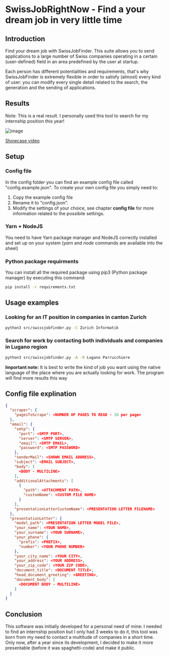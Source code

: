 # SwissJobRightNow - Find a your dream job in very little time

## Introduction

Find your dream job with SwissJobFinder. This suite allows you to send applications to a large number of Swiss companies operating in a certain (user-defined) field in an area predefined by the user at startup.

Each person has different potentialities and requirements, that's why SwissJobFinder is extremely flexible in order to satisfy (almost) every kind of user: you can modify every single detail related to the search, the generation and the sending of applications.

## Results

Note: This is a real result. I personally used this tool to search for my internship position this year!

![image](https://user-images.githubusercontent.com/37295664/159128276-33a0bf00-8fb9-405a-bb51-f8776cb1db18.png)

[Showcase video](https://youtu.be/RpG3AMH7UDQ)

## Setup

### Config file

In the config folder you can find an example config file called "config.example.json". To create your own config file you simply need to:

1. Copy the example config file
2. Rename it to "config.json".
3. Modify the settings of your choice, see chapter **config file** for more information related to the possibile settings.

### Yarn + NodeJS

You need to have Yarn package manager and NodeJS correctly installed and set up on your system (*yarn* and *node* commands are available into the sheel)

### Python package requirments

You can install all the required package using pip3 (Python package manager) by executing this command:

```bash
pip install -r requirements.txt
```

## Usage examples

### Looking for an IT position in companies in canton Zurich

```bash
python3 src/swissjobfinder.py -C Zurich Informatik
```

### Search for work by contacting both individuals and companies in Lugano region

```bash
python3 src/swissjobfinder.py -A -R Lugano Parrucchiere
```

**Important note:** It is best to write the kind of job you want using the native language of the place where you are actually looking for work. The program will find more results this way

## Config file explination

```json
{
  "scraper": {
    "pagesToScrape": <NUMBER OF PAGES TO READ - 10 per page>
  },
  "email": {
    "smtp": {
      "port": <SMTP PORT>,
      "server": <SMTP SERVER>,
      "email": <SMTP EMAIL>,
      "password": <SMTP PASSWORD>
    },
    "senderMail": <SHOWN EMAIL ADDRESS>,
    "subject": <EMAIL SUBJECT>,
    "body": [
      <BODY - MULTILINE>
    ],
    "additionalAttachments": [
      {
        "path": <ATTACHMENT PATH>,
        "customName": <CUSTOM FILE NAME>
      }
    ],
    "presentationLetterCustomName": <PRESENTATION LETTER FILENAME>
  },
  "presentationLetter": {
    "model_path": <PRESENTATION LETTER MODEL FILE>,
    "your_name": <YOUR NAME>,
    "your_surname": <YOUR SURNAME>,
    "your_phone": {
      "prefix": <PREFIX>,
      "number": <YOUR PHONE NUMBER>
    },
    "your_city_name": <YOUR CITY>,
    "your_address": <YOUR ADDRESS>,
    "your_zip_code": <YOUR ZIP CODE>,
    "document_title": <DOCUMENT TITLE>,
    "head_document_greeting": <GREETING>,
    "document_body": [
      <DOCUMENT BODY - MULTILINE>
    ]
  }
}
```

## Conclusion

This software was initially developed for a personal need of mine: I needed to find an internship position but I only had 3 weeks to do it, this tool was born from my need to contact a multitude of companies in a short time. Only now, after a year since its development, I decided to make it more presentable (before it was spaghetti-code) and make it public.
